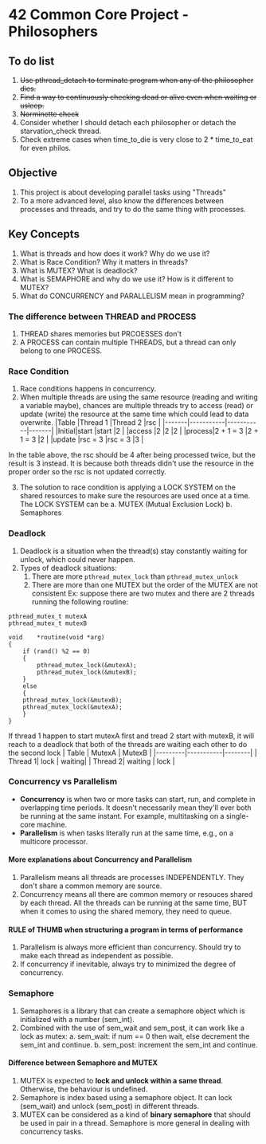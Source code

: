 # 42 Common Core Project - Philosophers

## To do list

1. ~~Use pthread_detach to terminate program when any of the philosopher dies.~~
2. ~~Find a way to continuously checking dead or alive even when waiting or usleep.~~
3. ~~Norminette check~~
4. Consider whether I should detach each philosopher or detach the starvation_check thread.
5. Check extreme cases when time_to_die is very close to 2 * time_to_eat for even philos.

## Objective

1. This project is about developing parallel tasks using "Threads"
2. To a more advanced level, also know the differences between processes and threads, and try to do the same thing with processes.

## Key Concepts

1. What is threads and how does it work? Why do we use it?
2. What is Race Condition? Why it matters in threads?
3. What is MUTEX? What is deadlock?
4. What is SEMAPHORE and why do we use it? How is it different to MUTEX?
5. What do CONCURRENCY and PARALLELISM mean in programming?

### The difference between THREAD and PROCESS

1. THREAD shares memories but PRCOESSES don't
2. A PROCESS can contain multiple THREADS, but a thread can only belong to one PROCESS.

### Race Condition

1. Race conditions happens in concurrency.
2. When multiple threads are using the same resource (reading and writing a variable maybe), chances are multiple threads try to access (read) or update (write) the resource at the same time which could lead to data overwrite.
|Table  |Thread 1   |Thread 2   |rsc    |
|-------|-----------|-----------|-------|
|Initial|start      |start      |2      |
|access |2          |2          |2      |
|process|2 + 1 = 3  |2 + 1 = 3  |2      |
|update |rsc = 3    |rsc = 3    |3      |

In the table above, the rsc should be 4 after being processed twice, but the result is 3 instead. It is because both threads didn't use the resource in the proper order so the rsc is not updated correctly.

3. The solution to race condition is applying a LOCK SYSTEM on the shared resources to make sure the resources are used once at a time. The LOCK SYSTEM can be
    a. MUTEX (Mutual Exclusion Lock)
    b. Semaphores

### Deadlock

1. Deadlock is a situation when the thread(s) stay constantly waiting for unlock, which could never happen.
2. Types of deadlock situations:
    1. There are more ```pthread_mutex_lock``` than ```pthread_mutex_unlock```
    2. There are more than one MUTEX but the order of the MUTEX are not consistent
    Ex: suppose there are two mutex and there are 2 threads running the following routine:
```
pthread_mutex_t mutexA
pthread_mutex_t mutexB

void    *routine(void *arg)
{
    if (rand() %2 == 0)
    {
        pthread_mutex_lock(&mutexA);
        pthread_mutex_lock(&mutexB);
    }
    else
    {
    pthread_mutex_lock(&mutexB);
    pthread_mutex_lock(&mutexA);
    }
}
```
If thread 1 happen to start mutexA first and tread 2 start with mutexB, it will reach to a deadlock that both of the threads are waiting each other to do the second lock
| Table   | MutexA    | MutexB |
|---------|-----------|--------|
| Thread 1| lock      | waiting|
| Thread 2| waiting   | lock   |


### Concurrency vs Parallelism
- **Concurrency** is when two or more tasks can start, run, and complete in overlapping time periods. It doesn't necessarily mean they'll ever both be running at the same instant. For example, multitasking on a single-core machine.
- **Parallelism** is when tasks literally run at the same time, e.g., on a multicore processor.

#### More explanations about Concurrency and Parallelism

1. Parallelism means all threads are processes INDEPENDENTLY. They don't share a common memory are source.
2. Concurrency means all there are common memory or resouces shared by each thread. All the threads can be running at the same time, BUT when it comes to using the shared memory, they need to queue.

#### RULE of THUMB when structuring a program in terms of performance

1. Parallelism is always more efficient than concurrency. Should try to make each thread as independent as possible.
2. If concurrency if inevitable, always try to minimized the degree of concurrency.

### Semaphore

1. Semaphores is a library that can create a semaphore object which is initialized with a number (sem_int).
2. Combined with the use of sem_wait and sem_post, it can work like a lock as mutex:
    a. sem_wait: if num == 0 then wait, else decrement the sem_int and continue.
    b. sem_post: increment the sem_int and continue.

#### Difference between Semaphore and MUTEX

1. MUTEX is expected to **lock and unlock within a same thread**. Otherwise, the behaviour is undefined.
2. Semaphore is index based using a semaphore object. It can lock (sem_wait) and unlock (sem_post) in different threads.
3. MUTEX can be considered as a kind of **binary semaphore** that should be used in pair in a thread. Semaphore is more general in dealing with concurrency tasks.

